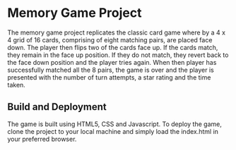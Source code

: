# Memory Game Project

The memory game project replicates the classic card game where by a 4 x 4 grid of 16 cards, comprising of eight matching pairs, are placed face down. The player then flips two of the cards face up. If the cards match, they remain in the face up position. If they do not match, they revert back to the face down position and the player tries again. When then player has successfully matched all the 8 pairs, the game is over and the player is presented with the number of turn attempts, a star rating and the time taken.


## Build and Deployment

The game is built using HTML5, CSS and Javascript. To deploy the game, clone the project to your local machine and simply load the index.html in your preferred browser.
